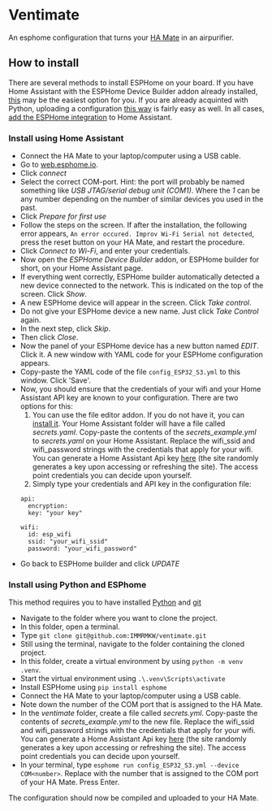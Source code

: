 # Ventimate
An esphome configuration that turns your [HA Mate](https://immrmkw.github.io/HA_Mate/) in an airpurifier.

## How to install
There are several methods to install ESPHome on your board. If you have Home Assistant with the ESPHome Device Builder addon already installed, [this](#install-using-home-assistant) may be the easiest option for you. If you are already acquinted with Python, uploading a configuration [this way](#install-using-python-and-esphome) is fairly easy as well. In all cases, [add the ESPHome integration](https://www.home-assistant.io/integrations/esphome/) to Home Assistant.
### Install using Home Assistant
- Connect the HA Mate to your laptop/computer using a USB cable.
- Go to [web.esphome.io](https://web.esphome.io/).
- Click *connect*
- Select the correct COM-port. Hint: the port will probably be named something like *USB JTAG/serial debug unit (COM1)*. Where the *1* can be any number depending on the number of similar devices you used in the past.
- Click *Prepare for first use*
- Follow the steps on the screen. If after the installation, the following error appears, `An error occured. Improv Wi-Fi Serial not detected`, press the reset button on your HA Mate, and restart the procedure.
- Click *Connect to Wi-Fi*, and enter your credentials.
- Now open the *ESPHome Device Builder* addon, or ESPHome builder for short, on your Home Assistant page.
- If everything went correctly, ESPHome builder automatically detected a new device connected to the network. This is indicated on the top of the screen. Click *Show*.
- A new ESPHome device will appear in the screen. Click *Take control*.
- Do not give your ESPHome device a new name. Just click *Take Control* again.
- In the next step, click *Skip*.
- Then click *Close*.
- Now the panel of your ESPHome device has a new button named *EDIT*. Click it. A new window with YAML code for your ESPHome configuration appears.
- Copy-paste the YAML code of the file `config_ESP32_S3.yml` to this window. Click 'Save'.
- Now, you should ensure that the credentials of your wifi and your Home Assistant API key are known to your configuration. There are two options for this:
    1. You can use the file editor addon. If you do not have it, you can [install it](https://www.home-assistant.io/common-tasks/os/#:~:text=To%20install%20and%20use%20the%20File%20Editor%20in%20Home%20Assistant,files%20within%20your%20%2Fconfig%20directory.). Your Home Assistant folder will have a file called *secrets.yaml*. Copy-paste the contents of the *secrets_example.yml* to *secrets.yaml* on your Home Assistant. Replace the wifi_ssid and wifi_password strings with the credentials that apply for your wifi. You can generate a Home Assistant Api key [here](https://esphome.io/components/api.html) (the site randomly generates a key upon accessing or refreshing the site). The access point credentials you can decide upon yourself.
    2. Simply type your credentials and API key in the configuration file:
    ```
    api:
      encryption:
      key: "your key"

    wifi:
      id: esp_wifi
      ssid: "your_wifi_ssid"
      password: "your_wifi_password"
    ```
- Go back to ESPHome builder and click *UPDATE*


### Install using Python and ESPhome
This method requires you to have installed [Python](https://www.python.org/downloads/) and [git](https://git-scm.com/downloads)
- Navigate to the folder where you want to clone the project.
- In this folder, open a terminal.
- Type `git clone git@github.com:IMMRMKW/ventimate.git`
- Still using the terminal, navigate to the folder containing the cloned project.
- In this folder, create a virtual environment by using `python -m venv .venv`.
- Start the virtual environment using `.\.venv\Scripts\activate`
- Install ESPHome using `pip install esphome`
- Connect the HA Mate to your laptop/computer using a USB cable.
- Note down the number of the COM port that is assigned to the HA Mate.
- In the *ventimate* folder, create a file called *secrets.yml*. Copy-paste the contents of *secrets_example.yml* to the new file. Replace the wifi_ssid and wifi_password strings with the credentials that apply for your wifi. You can generate a Home Assistant Api key [here](https://esphome.io/components/api.html) (the site randomly generates a key upon accessing or refreshing the site). The access point credentials you can decide upon yourself.
- In your terminal, type `esphome run config_ESP32_S3.yml --device COM<number>`. Replace <number> with the number that is assigned to the COM port of your HA Mate. Press Enter.

The configuration should now be compiled and uploaded to your HA Mate.